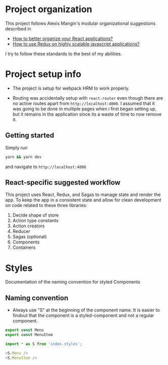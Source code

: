 # Project organization

This project follows Alexis Mangin's modular organizational suggestions described in

* [How to better organize your React applications?](https://medium.com/@alexmngn/how-to-better-organize-your-react-applications-2fd3ea1920f1)
* [How to use Redux on highly scalable javascript applications?](https://medium.com/@alexmngn/how-to-use-redux-on-highly-scalable-javascript-applications-4e4b8cb5ef38)

I try to follow these standards to the best of my abilities.

# Project setup info

* The project is setup for webpack HRM to work properly.

* Routing was accidentally setup with `react-router` even though there are no active routes apart from `http://localhost:4000`. I assumed that it was going to be done in multiple pages when i first began setting up, but it remains in the application since its a waste of time to now remove it.


## Getting started

Simply run
```bash
yarn && yarn dev
```
and navigate to `http://localhost:4000`

## React-specific suggested workflow

This project uses React, Redux, and Sagas to manage state and render the app. To keep the app in a consistent state and allow for clean development on code related to these three libraries:

1. Decide shape of store
2. Action type constants
3. Action creators
4. Reducer
5. Sagas (optional)
6. Components
7. Containers

# Styles

Documentation of the naming convention for styled Components

## Naming convention

* Always use "S" at the beginning of the component name. It is easier to findout that the component is a styled-component and not a regular component.


```js
export const Menu
export const MenuItem
```

```js
import * as S from 'index.styles';

<S.Menu />
<S.MenuItem />
```
